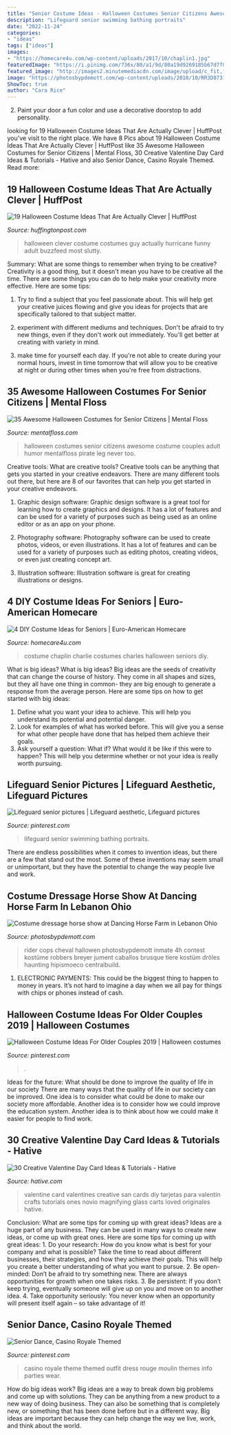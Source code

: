 ```yaml
---
title: "Senior Costume Ideas - Halloween Costumes Senior Citizens Awesome Costume Couples Adult Humor Mentalfloss Pirate Leg Never Too"
description: "Lifeguard senior swimming bathing portraits"
date: "2022-11-24"
categories:
- "ideas"
tags: ["ideas"]
images:
- "https://homecare4u.com/wp-content/uploads/2017/10/chaplin1.jpg"
featuredImage: "https://i.pinimg.com/736x/80/a1/9d/80a19d9269185b67d7f0e13559d49959.jpg"
featured_image: "http://images2.minutemediacdn.com/image/upload/c_fit,f_auto,fl_lossy,q_auto,w_728/v1555921608/shape/mentalfloss/612pirate.jpg"
image: "https://photosbypdemott.com/wp-content/uploads/2010/10/RR3D8731.jpg"
ShowToc: true
author: "Cara Rice"
---
```



2. Paint your door a fun color and use a decorative doorstop to add personality.

	

		
looking for 19 Halloween Costume Ideas That Are Actually Clever | HuffPost you've visit to the right place. We have 8 Pics about 19 Halloween Costume Ideas That Are Actually Clever | HuffPost like 35 Awesome Halloween Costumes for Senior Citizens | Mental Floss, 30 Creative Valentine Day Card Ideas &amp; Tutorials - Hative and also Senior Dance, Casino Royale Themed. Read more:
		
    
## 19 Halloween Costume Ideas That Are Actually Clever | HuffPost

<img loading=lazy src="http://i.huffpost.com/gadgets/slideshows/320766/slide_320766_3000789_free.jpg" onerror="this.onerror=null;this.src='https://tse3.mm.bing.net/th?id=OIP.a_lkDcDP5VpnhF2XwRjLMAHaLJ&amp;pid=15.1';" alt="19 Halloween Costume Ideas That Are Actually Clever | HuffPost">

_Source: huffingtonpost.com_

>halloween clever costume costumes guy actually hurricane funny adult buzzfeed most slutty. 

	

Summary: What are some things to remember when trying to be creative?
Creativity is a good thing, but it doesn't mean you have to be creative all the time. There are some things you can do to help make your creativity more effective. Here are some tips:
1. Try to find a subject that you feel passionate about. This will help get your creative juices flowing and give you ideas for projects that are specifically tailored to that subject matter.

2. experiment with different mediums and techniques. Don't be afraid to try new things, even if they don't work out immediately. You'll get better at creating with variety in mind.

3. make time for yourself each day. If you're not able to create during your normal hours, invest in time tomorrow that will allow you to be creative at night or during other times when you're free from distractions.

    
## 35 Awesome Halloween Costumes For Senior Citizens | Mental Floss

<img loading=lazy src="http://images2.minutemediacdn.com/image/upload/c_fit,f_auto,fl_lossy,q_auto,w_728/v1555921608/shape/mentalfloss/612pirate.jpg" onerror="this.onerror=null;this.src='https://tse4.mm.bing.net/th?id=OIP.YBtfoYJcc7sqQBXHgirT_wHaJ3&amp;pid=15.1';" alt="35 Awesome Halloween Costumes for Senior Citizens | Mental Floss">

_Source: mentalfloss.com_

>halloween costumes senior citizens awesome costume couples adult humor mentalfloss pirate leg never too. 

	

Creative tools: What are creative tools?
Creative tools can be anything that gets you started in your creative endeavors. There are many different tools out there, but here are 8 of our favorites that can help you get started in your creative endeavors. 
1. Graphic design software: Graphic design software is a great tool for learning how to create graphics and designs. It has a lot of features and can be used for a variety of purposes such as being used as an online editor or as an app on your phone.

2. Photography software: Photography software can be used to create photos, videos, or even illustrations. It has a lot of features and can be used for a variety of purposes such as editing photos, creating videos, or even just creating concept art.

3. Illustration software: Illustration software is great for creating illustrations or designs.

    
## 4 DIY Costume Ideas For Seniors | Euro-American Homecare

<img loading=lazy src="https://homecare4u.com/wp-content/uploads/2017/10/chaplin1.jpg" onerror="this.onerror=null;this.src='https://tse3.mm.bing.net/th?id=OIP.M4lOlO4RnSx4wyAB5QTXWAHaKA&amp;pid=15.1';" alt="4 DIY Costume Ideas for Seniors | Euro-American Homecare">

_Source: homecare4u.com_

>costume chaplin charlie costumes charles halloween seniors diy. 

	

What is big ideas?
What is big ideas? Big ideas are the seeds of creativity that can change the course of history. They come in all shapes and sizes, but they all have one thing in common- they are big enough to generate a response from the average person. Here are some tips on how to get started with big ideas: 
1. Define what you want your idea to achieve. This will help you understand its potential and potential danger. 
2. Look for examples of what has worked before. This will give you a sense for what other people have done that has helped them achieve their goals. 
3. Ask yourself a question: What if? What would it be like if this were to happen? This will help you determine whether or not your idea is really worth pursuing. 

    
## Lifeguard Senior Pictures | Lifeguard Aesthetic, Lifeguard Pictures

<img loading=lazy src="https://i.pinimg.com/736x/57/3e/ac/573eacc860c21557a273abf7939c3de7.jpg" onerror="this.onerror=null;this.src='https://tse2.mm.bing.net/th?id=OIP.uJjhzvCkrDi7L7XhucWlHQHaLI&amp;pid=15.1';" alt="Lifeguard senior pictures | Lifeguard aesthetic, Lifeguard pictures">

_Source: pinterest.com_

>lifeguard senior swimming bathing portraits. 

	

There are endless possibilities when it comes to invention ideas, but there are a few that stand out the most. Some of these inventions may seem small or unimportant, but they have the potential to change the way people live and work.

    
## Costume Dressage Horse Show At Dancing Horse Farm In Lebanon Ohio

<img loading=lazy src="https://photosbypdemott.com/wp-content/uploads/2010/10/RR3D8731.jpg" onerror="this.onerror=null;this.src='https://tse3.mm.bing.net/th?id=OIP.C8Y4U1nblc2LQxsEr_ekyQHaLG&amp;pid=15.1';" alt="Costume dressage horse show at Dancing Horse Farm in Lebanon Ohio">

_Source: photosbypdemott.com_

>rider cops cheval hallowen photosbypdemott inmate 4h contest kostüme robbers breyer jument caballos brusque tiere kostüm drôles haunting hipismoeco centralbuild. 

	

1. ELECTRONIC PAYMENTS: This could be the biggest thing to happen to money in years. It’s not hard to imagine a day when we all pay for things with chips or phones instead of cash. 

    
## Halloween Costume Ideas For Older Couples 2019 | Halloween Costumes

<img loading=lazy src="https://i.pinimg.com/736x/80/a1/9d/80a19d9269185b67d7f0e13559d49959.jpg" onerror="this.onerror=null;this.src='https://tse4.mm.bing.net/th?id=OIP.MPaCiVgc2588LG47F8k9ngHaEw&amp;pid=15.1';" alt="Halloween Costume Ideas For Older Couples 2019 | Halloween costumes">

_Source: pinterest.com_

>. 

	

Ideas for the future: What should be done to improve the quality of life in our society
There are many ways that the quality of life in our society can be improved. One idea is to consider what could be done to make our society more affordable. Another idea is to consider how we could improve the education system. Another idea is to think about how we could make it easier for people to find work.

    
## 30 Creative Valentine Day Card Ideas &amp; Tutorials - Hative

<img loading=lazy src="https://hative.com/wp-content/uploads/2014/10/valentine-card-ideas/4-valentine-card-ideas.jpg" onerror="this.onerror=null;this.src='https://tse3.mm.bing.net/th?id=OIP.k3zPj36sWpYEEpkvcXi_aAHaJ4&amp;pid=15.1';" alt="30 Creative Valentine Day Card Ideas &amp; Tutorials - Hative">

_Source: hative.com_

>valentine card valentines creative san cards diy tarjetas para valentín crafts tutorials ones novio magnifying glass carts loved originales hative. 

	

Conclusion: What are some tips for coming up with great ideas?
Ideas are a huge part of any business. They can be used in many ways to create new ideas, or come up with great ones. Here are some tips for coming up with great ideas: 1. Do your research: How do you know what is best for your company and what is possible? Take the time to read about different businesses, their strategies, and how they achieve their goals. This will help you create a better understanding of what you want to pursue. 2. Be open-minded: Don’t be afraid to try something new. There are always opportunities for growth when one takes risks. 3. Be persistent: If you don’t keep trying, eventually someone will give up on you and move on to another idea. 4. Take opportunity seriously: You never know when an opportunity will present itself again – so take advantage of it! 
    
## Senior Dance, Casino Royale Themed

<img loading=lazy src="https://i.pinimg.com/originals/2b/4d/0d/2b4d0db2616659459de22d0b058a770b.jpg" onerror="this.onerror=null;this.src='https://tse4.mm.bing.net/th?id=OIP.wh1AINEKh-rGmOjOuso5bAHaJ4&amp;pid=15.1';" alt="Senior Dance, Casino Royale Themed">

_Source: pinterest.com_

>casino royale theme themed outfit dress rouge moulin themes info parties wear. 

	

How do big ideas work?
Big ideas are a way to break down big problems and come up with solutions. They can be anything from a new product to a new way of doing business. They can also be something that is completely new, or something that has been done before but in a different way. Big ideas are important because they can help change the way we live, work, and think about the world.

